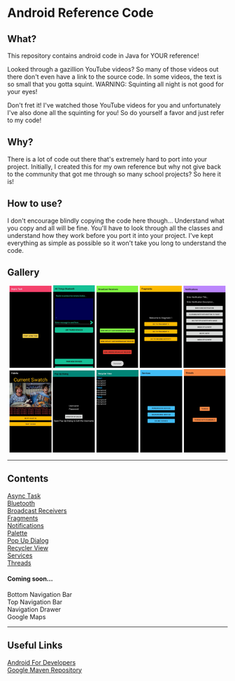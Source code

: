 # Android Reference Code
## What? <br>
This repository contains android code in Java for YOUR reference!

Looked through a gazillion YouTube videos? So many of those videos out there don't even have a link to the source code. In some videos, the text is so small that you gotta squint. WARNING: Squinting all night is not good for your eyes!

Don't fret it! I've watched those YouTube videos for you and unfortunately I've also done all the squinting for you! So do yourself a favor and just refer to my code! 

## Why? <br>
There is a lot of code out there that's extremely hard to port into your project. Initially, I created this for my own reference but why not give back to the community that got me through so many school projects? So here it is!

## How to use? <br>
I don't encourage blindly copying the code here though... Understand what you copy and all will be fine.
You'll have to look through all the classes and understand how they work before you port it into your project. I've kept everything as simple as possible so it won't take you long to understand the code.

## Gallery <br>
<div align="center">
	<img src="https://github.com/devKarthikRaj/Android-Reference-Code/blob/master/Media/Async%20Task.jpg" alt="Async Task" width="19%" />
	<img src="https://github.com/devKarthikRaj/Android-Reference-Code/blob/master/Media/Bluetooth.jpg" alt="Bluetooth" width="18.8%" />
	<img src="https://github.com/devKarthikRaj/Android-Reference-Code/blob/master/Media/Broadcast%20Receivers.jpg" alt="Broadcast Receivers" width="19%" />
	<img src="https://github.com/devKarthikRaj/Android-Reference-Code/blob/master/Media/Fragments.jpg" alt="Fragments" width="19%" />
	<img src="https://github.com/devKarthikRaj/Android-Reference-Code/blob/master/Media/Notifications.jpg" alt="Notifications" width="19%" />
	<img src="https://github.com/devKarthikRaj/Android-Reference-Code/blob/master/Media/Palette.jpg" alt="Palette" width="19%" />
	<img src="https://github.com/devKarthikRaj/Android-Reference-Code/blob/master/Media/Pop%20Up%20Dialog.jpg" alt="Pop Up Dialog" width="19%" />
	<img src="https://github.com/devKarthikRaj/Android-Reference-Code/blob/master/Media/Recycler%20View.jpg" alt="Recycler View" width="19%" />
	<img src="https://github.com/devKarthikRaj/Android-Reference-Code/blob/master/Media/Services.jpg" alt="Services" width="19%" />
	<img src="https://github.com/devKarthikRaj/Android-Reference-Code/blob/master/Media/Threads.jpg" alt="Threads" width="19%" />
</div>

___

## Contents <br>
[Async Task](https://github.com/devKarthikRaj/Android-Reference-Code/tree/master/AllThingsAsyncTask) <br>
[Bluetooth](https://github.com/devKarthikRaj/Android-Reference-Code/tree/master/AllThingsBluetooth) <br>
[Broadcast Receivers](https://github.com/devKarthikRaj/Android-Reference-Code/tree/master/AllThingsBroadcastReceivers) <br>
[Fragments](https://github.com/devKarthikRaj/Android-Reference-Code/tree/master/AllThingsFragments) <br>
[Notifications](https://github.com/devKarthikRaj/Android-Reference-Code/tree/master/AllThingsNotifications) <br>
[Palette](https://github.com/devKarthikRaj/Android-Reference-Code/tree/master/AllThingsPalette) <br>
[Pop Up Dialog](https://github.com/devKarthikRaj/Android-Reference-Code/tree/master/AllThingsPopUpDialog) <br>
[Recycler View](https://github.com/devKarthikRaj/Android-Reference-Code/tree/master/AllThingsRecyclerView) <br>
[Services](https://github.com/devKarthikRaj/Android-Reference-Code/tree/master/AllThingsServices) <br>
[Threads](https://github.com/devKarthikRaj/Android-Reference-Code/tree/master/AllThingsThreads) <br>

#### Coming soon... 
Bottom Navigation Bar <br>
Top Navigation Bar <br>
Navigation Drawer <br>
Google Maps <br>

___

## Useful Links
[Android For Developers](https://developer.android.com/) <br>
[Google Maven Repository](https://maven.google.com/web/index.html) <br>